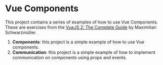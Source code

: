 # Vue Components

This project contains a series of examples of how to use Vue Components. These are exercises from the [VueJS 2: The Complete Guide](https://www.udemy.com/vuejs-2-the-complete-guide) by Maximilian Schwarzmüller.

1. **Components**: this project is a simple example of how to use Vue components.
2. **Communication**: this project is a simple example of how to implement communication on components using props and events.